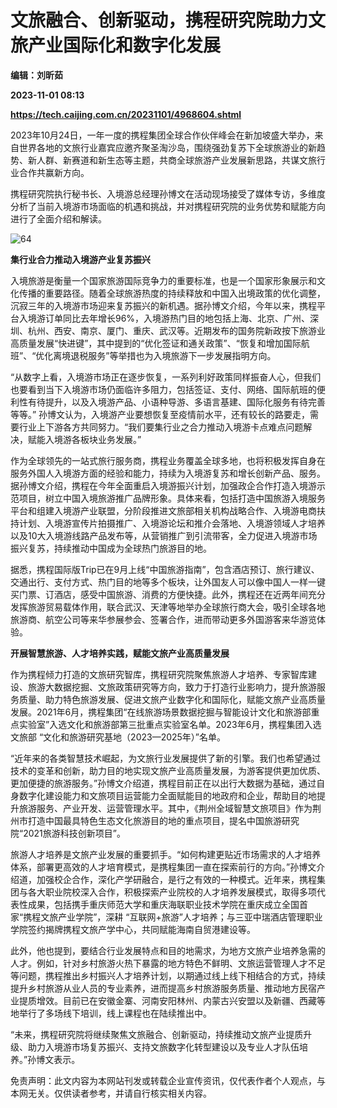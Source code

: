 # 文旅融合、创新驱动，携程研究院助力文旅产业国际化和数字化发展
**编辑：刘昕茹**

**2023-11-01 08:13**

**https://tech.caijing.com.cn/20231101/4968604.shtml**

2023年10月24日，一年一度的携程集团全球合作伙伴峰会在新加坡盛大举办，来自世界各地的文旅行业嘉宾应邀齐聚圣淘沙岛，围绕强劲复苏下全球旅游业的新趋势、新人群、新赛道和新生态等主题，共商全球旅游产业发展新思路，共谋文旅行业合作共赢新方向。

携程研究院执行秘书长、入境游总经理孙博文在活动现场接受了媒体专访，多维度分析了当前入境游市场面临的机遇和挑战，并对携程研究院的业务优势和赋能方向进行了全面介绍和解读。

![64](https://tx2.cdn.caijing.com.cn/2023/1101/1698824520639.png)

**集行业合力推动入境游产业复苏振兴**

入境旅游是衡量一个国家旅游国际竞争力的重要标准，也是一个国家形象展示和文化传播的重要路径。随着全球旅游热度的持续释放和中国入出境政策的优化调整，沉寂三年的入境游市场迎来复苏振兴的新机遇。据孙博文介绍，今年以来，携程平台入境游订单同比去年增长96%，入境游热门目的地包括上海、北京、广州、深圳、杭州、西安、南京、厦门、重庆、武汉等。近期发布的国务院新政按下旅游业高质量发展“快进键”，其中提到的“优化签证和通关政策”、“恢复和增加国际航班”、“优化离境退税服务”等举措也为入境旅游下一步发展指明方向。

“从数字上看，入境游市场正在逐步恢复，一系列利好政策同样振奋人心，但我们也要看到当下入境游市场仍面临许多阻力，包括签证、支付、网络、国际航班的便利性有待提升，以及入境游产品、小语种导游、多语言基建、国际化服务有待完善等等。” 孙博文认为，入境游产业要想恢复至疫情前水平，还有较长的路要走，需要行业上下游各方共同努力。“我们要集行业之合力推动入境游卡点难点问题解决，赋能入境游各板块业务发展。”

作为全球领先的一站式旅行服务商，携程业务覆盖全球多地，也将积极发挥自身在服务外国人入境游方面的经验和能力，持续为入境游复苏和增长创新产品、服务。据孙博文介绍，携程在今年全面重启入境游振兴计划，加强政企合作打造入境游示范项目，树立中国入境旅游推广品牌形象。具体来看，包括打造中国旅游入境服务平台和组建入境游产业联盟，分阶段推进文旅部相关机构战略合作、入境游电商扶持计划、入境游宣传片拍摄推广、入境游论坛和推介会落地、入境游领域人才培养以及10大入境游线路产品发布等，从营销推广到引流带客，全力促进入境游市场振兴复苏，持续推动中国成为全球热门旅游目的地。

据悉，携程国际版Trip已在9月上线“中国旅游指南”，包含酒店预订、旅行建议、交通出行、支付方式、热门目的地等多个板块，让外国友人可以像中国人一样一键买门票、订酒店，感受中国旅游、消费的方便快捷。此外，携程还在近两年间充分发挥旅游贸易载体作用，联合武汉、天津等地举办全球旅行商大会，吸引全球各地旅游商、航空公司等来华参展参会、签署合作，进而带动更多外国游客来华游览体验。

**开展智慧旅游、人才培养实践，赋能文旅产业高质量发展**

作为携程倾力打造的文旅研究智库，携程研究院聚焦旅游人才培养、专家智库建设、旅游大数据挖掘、文旅政策研究等方向，致力于打造行业影响力，提升旅游服务质量、助力特色旅游发展、促进文旅产业数字化和国际化，赋能文旅产业高质量发展。2021年6月，携程集团“在线旅游场景数据挖掘与智能设计文化和旅游部重点实验室”入选文化和旅游部第三批重点实验室名单。2023年6月，携程集团入选文旅部 “文化和旅游研究基地（2023—2025年）”名单。

“近年来的各类智慧技术崛起，为文旅行业发展提供了新的引擎。我们也希望通过技术的变革和创新，助力目的地实现文旅产业高质量发展，为游客提供更加优质、更加便捷的旅游服务。”孙博文介绍道，携程目前正在以出行大数据为基础，通过自身数字化建设能力和文旅项目运营能力全面赋能目的地政府和企业，帮助目的地提升旅游服务、产业开发、运营管理水平。其中，《荆州全域智慧文旅项目》作为荆州市打造中国最具特色生态文化旅游目的地的重点项目，提名中国旅游研究院“2021旅游科技创新项目”。

旅游人才培养是文旅产业发展的重要抓手。“如何构建更贴近市场需求的人才培养体系，部署更高效的人才培育模式，是携程集团一直在探索前行的方向。”孙博文介绍道，加强校企合作，深化产学研融合，是行之有效的一种模式。近年来，携程集团与各大职业院校深入合作，积极探索产业院校的人才培养发展模式，取得多项代表性成果，包括携手重庆师范大学和重庆海联职业技术学院在重庆成立全国首家“携程文旅产业学院”，深耕 “互联网+旅游”人才培养；与三亚中瑞酒店管理职业学院签约揭牌携程文旅产学中心，共同赋能海南自贸港建设等。

此外，他也提到，要结合行业发展特点和目的地需求，为地方文旅产业培养急需的人才。例如，针对乡村旅游火热下暴露的地方特色不鲜明、文旅运营管理人才不足等问题，携程推出乡村振兴人才培养计划，以期通过线上线下相结合的方式，持续提升乡村旅游从业人员的专业素养，进而提高乡村旅游服务质量、推动地方民宿产业提质增效。目前已在安徽金寨、河南安阳林州、内蒙古兴安盟以及新疆、西藏等地举行了多场线下培训，线上课程也在陆续推出中。

“未来，携程研究院将继续聚焦文旅融合、创新驱动，持续推动文旅产业提质升级、助力入境游市场复苏振兴、支持文旅数字化转型建设以及专业人才队伍培养。”孙博文表示。

免责声明：此文内容为本网站刊发或转载企业宣传资讯，仅代表作者个人观点，与本网无关。仅供读者参考，并请自行核实相关内容。